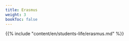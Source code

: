 ```yaml
---
title: Erasmus
weight: 3
bookToc: false
---
```


{{% include "content/en/students-life/erasmus.md" %}}